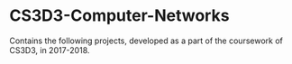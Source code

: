# CS3D3-Computer-Networks
Contains the following projects, developed as a part of the coursework of CS3D3, in 2017-2018.
